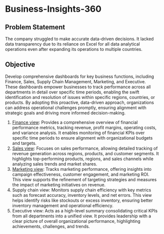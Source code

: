 # Business-Insights-360

## Problem Statement 
The company struggled to make accurate data-driven decisions. It lacked data transparency due to its reliance on Excel for all data analytical operations even after expanding its operations to multiple countries.

## Objective
Develop comprehensive dashboards for key business functions, including Finance, Sales, Supply Chain Management, Marketing, and Executive. These dashboards empower businesses to track performance across all departments in detail over specific time periods, enabling the swift identification and resolution of issues within specific regions, countries, or products. By adopting this proactive, data-driven approach, organizations can address operational challenges promptly, ensuring alignment with strategic goals and driving more informed decision-making.

1) [Finance view](https://github.com/souravsatish/Business-Insights-360/blob/main/Finance_view.png): Provides a comprehensive overview of financial performance metrics, tracking revenue, profit margins, operating costs, and variance analysis. It enables monitoring of financial KPIs over specific time periods to ensure alignment with organizational budgets and targets.
2) [Sales view](https://github.com/souravsatish/Business-Insights-360/blob/main/Sales_view.png): Focuses on sales performance, allowing detailed tracking of revenue generation across regions, products, and customer segments. It highlights top-performing products, regions, and sales channels while analyzing sales trends and market shares.
3) [Marketing view](https://github.com/souravsatish/Business-Insights-360/blob/main/Marketing_view.png): Tracks marketing performance, offering insights into campaign effectiveness, customer engagement, and marketing ROI. This view supports the refinement of targeting strategies and measures the impact of marketing initiatives on revenue.
4) Supply chain view: Monitors supply chain efficiency with key metrics such as forecast accuracy, inventory levels, and net errors. This view helps identify risks like stockouts or excess inventory, ensuring better inventory management and operational efficiency.
5) Executive view: Acts as a high-level summary consolidating critical KPIs from all departments into a unified view. It provides leadership with a clear picture of overall organizational performance, highlighting achievements, challenges, and trends.


